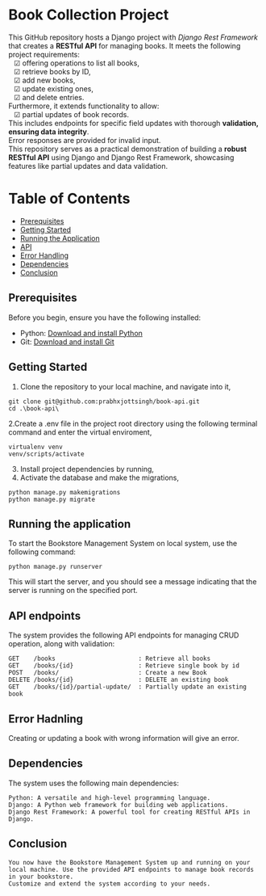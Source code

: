 # Book Collection Project

This GitHub repository hosts a Django project with *Django Rest Framework* that creates a **RESTful API** for managing books. It meets the following project requirements:
<br> &ensp; &#9745; offering operations to list all books, 
<br> &ensp; &#9745; retrieve books by ID,
<br> &ensp; &#9745; add new books,
<br> &ensp; &#9745; update existing ones,
<br> &ensp; &#9745; and delete entries. 
<br> Furthermore, it extends functionality to allow:
<br> &ensp; &#9745; partial updates of book records. 
<br> This includes endpoints for specific field updates with thorough **validation, ensuring data integrity**. 
<br> Error responses are provided for invalid input. 
<br> This repository serves as a practical demonstration of building a **robust RESTful API** using Django and Django Rest Framework, showcasing features like partial updates and data validation.

# Table of Contents

- [Prerequisites](#pre-req)
- [Getting Started](#gettinStart)
- [Running the Application](#run-app)
- [API](#api-endpoints)
- [Error Handling](#error-hand)
- [Dependencies](#depen)
- [Conclusion](#conc)


<a id="pre-req"></a>
## Prerequisites
Before you begin, ensure you have the following installed:
- Python: <a href = "https://www.python.org/downloads/"> Download and install Python </a>
- Git: <a href = "https://git-scm.com/downloads"> Download and install Git </a>

<a id="gettinStart"></a>
## Getting Started
1. Clone the repository to your local machine, and navigate into it,
```
git clone git@github.com:prabhxjottsingh/book-api.git
cd .\book-api\
```
2.Create a .env file in the project root directory using the following terminal command and enter the virtual enviroment,  
```
virtualenv venv
venv/scripts/activate
```
3. Install project dependencies by running, 
4. Activate the database and make the migrations,
```
python manage.py makemigrations
python manage.py migrate
```

<a id="run-app"></a>
## Running the application
To start the Bookstore Management System on local system, use the following command: 
```
python manage.py runserver
```
This will start the server, and you should see a message indicating that the server is running on the specified port.

<a id = "api-endpoints"> </a>
## API endpoints
The system provides the following API endpoints for managing CRUD operation, along with validation:

```
GET    /books                       : Retrieve all books
GET    /books/{id}                  : Retrieve single book by id
POST   /books/                      : Create a new Book
DELETE /books/{id}                  : DELETE an existing book
GET    /books/{id}/partial-update/  : Partially update an existing book
```

<a id = "error-hand"> </a>
## Error Hadnling
Creating or updating a book with wrong information will give an error.

<a id = "depen"></a>
## Dependencies
The system uses the following main dependencies:
```
Python: A versatile and high-level programming language.
Django: A Python web framework for building web applications.
Django Rest Framework: A powerful tool for creating RESTful APIs in Django.
```

<a id = "conc"></a>
## Conclusion
```
You now have the Bookstore Management System up and running on your local machine. Use the provided API endpoints to manage book records in your bookstore. 
Customize and extend the system according to your needs.
```